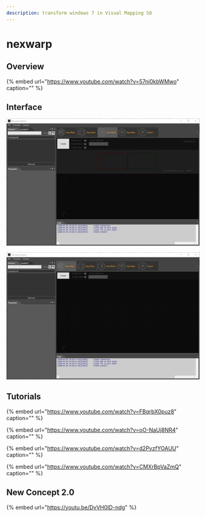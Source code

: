```yaml
---
description: transform windows 7 in Visual Mapping SO
---
```


# nexwarp

## Overview

{% embed url="https://www.youtube.com/watch?v=57ni0kbWMwo" caption="" %}

## Interface

![](../.gitbook/assets/nexcode-nexwarp-ui-2-.jpg)

![](../.gitbook/assets/nexcode-nexwarp-ui-1-.jpg)



## Tutorials

{% embed url="https://www.youtube.com/watch?v=FBqrbX0puz8" caption="" %}

{% embed url="https://www.youtube.com/watch?v=oO-NaUj8NR4" caption="" %}

{% embed url="https://www.youtube.com/watch?v=d2PyzfYOAUU" caption="" %}

{% embed url="https://www.youtube.com/watch?v=CMXrBpVaZmQ" caption="" %}

## New Concept 2.0

{% embed url="https://youtu.be/DvVH0ID-ndg" %}




